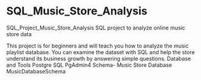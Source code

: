 # SQL_Music_Store_Analysis
SQL_Project_Music_Store_Analysis
SQL project to analyze online music store data

This project is for beginners and will teach you how to analyze the music playlist database. You can examine the dataset with SQL and help the store understand its business growth by answering simple questions.
Database and Tools
Postgre SQL
PgAdmin4
Schema- Music Store Database
MusicDatabaseSchema
